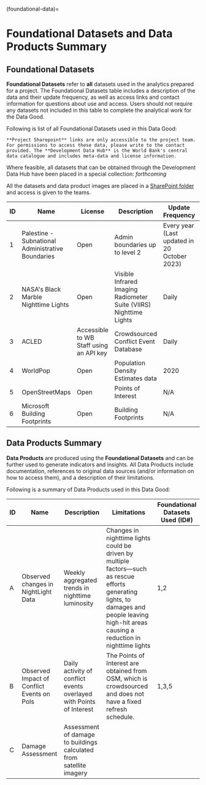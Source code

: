 (foundational-data)=

# Foundational Datasets and Data Products Summary

## Foundational Datasets

**Foundational Datasets** refer to **all** datasets used in the analytics prepared for a project. The Foundational Datasets table includes a description of the data and their update frequency, as well as access links and contact information for questions about use and access. Users should not require any datasets not included in this table to complete the analytical work for the Data Good.

Following is list of all Foundational Datasets used in this Data Good:

```{note}
**Project Sharepoint** links are only accessible to the project team. For permissions to access these data, please write to the contact provided. The **Development Data Hub** is the World Bank's central data catalogue and includes meta-data and license information.
```

Where feasible, all datasets that can be obtained through the Development Data Hub have been placed in a special collection: *forthcoming*

All the datasets and data product images are placed in a [SharePoint folder]([Continue](https://worldbankgroup.sharepoint.com.mcas.ms/teams/DevelopmentDataPartnershipCommunity-WBGroup/Shared%20Documents/Forms/AllItems.aspx?csf=1&web=1&e=Yvwh8r&cid=fccdf23e%2D94d5%2D48bf%2Db75d%2D0af291138bde&FolderCTID=0x012000CFAB9FF0F938A64EBB297E7E16BDFCFD&id=%2Fteams%2FDevelopmentDataPartnershipCommunity%2DWBGroup%2FShared%20Documents%2FProjects%2FData%20Lab%2FGaza%20Israel%20Conflict%20Impact%20Analysis&viewid=80cdadb3%2D8bb3%2D47ae%2D8b18%2Dc1dd89c373c5)) and access is given to the teams. 

| ID  | Name                                              | License                                 | Description                                                        | Update Frequency                             | Access                                                                        | Contact                                                                                                     |
| --- | ------------------------------------------------- | --------------------------------------- | ------------------------------------------------------------------ | -------------------------------------------- | ----------------------------------------------------------------------------- | ----------------------------------------------------------------------------------------------------------- |
| 1   | Palestine - Subnational Administrative Boundaries | Open                                    | Admin boundaries up to level 2                                     | Every year (Last updated in 20 October 2023) | [HDX](https://data.humdata.org/dataset/cod-ab-pse)                            | [Data Lab](mailto:datalab@worldbank.org)                                                                    |
| 2   | NASA's Black Marble Nighttime Lights              | Open                                    | Visible Infrared Imaging Radiometer Suite (VIIRS) Nighttime Lights | Daily                                        | [NASA's Black Marble](http://blackmarble.gsfc.nasa.gov)                       | [Geospatial Operations Support Team](mailto:gost@worldbank.org) or [Data Lab](mailto:datalab@worldbank.org) |
| 3   | ACLED                                             | Accessible to WB Staff using an API key | Crowdsourced Conflict Event Database                               | Daily                                        | [ACLED Data Export Tool](https://acleddata.com/data-export-tool/)             | [Data Lab](mailto:datalab@worldbank.org)                                                                    |
| 4   | WorldPop                                          | Open                                    | Population Density Estimates data                                  | 2020                                         | [WorldPop](https://hub.worldpop.org/geodata/summary?id=46388)                 | [Data Lab](mailto:datalab@worldbank.org)                                                                    |
| 5   | OpenStreetMaps                                    | Open                                    | Points of Interest                                                 | N/A                                          | [HdX](https://data.humdata.org/search?q=palestine&ext_search_source=main-nav) | [Data Lab](mailto:datalab@worldbank.org)                                                                    |
| 6   | Microsoft Building Footprints                     | Open                                    | Building Footprints                                                | N/A                                          | [GitHub](https://github.com/microsoft/GlobalMLBuildingFootprints)             | [Data Lab](mailto:datalab@worldbank.org)                                                                    |

## Data Products Summary

**Data Products** are produced using the **Foundational Datasets** and can be further used to generate indicators and insights. All Data Products include documentation, references to original data sources (and/or information on how to access them), and a description of their limitations.

Following is a summary of Data Products used in this Data Good:

| ID  | Name                                       | Description                                                         | Limitations                                                                                                                                                                                    | Foundational Datasets Used (ID#) |
| --- | ------------------------------------------ | ------------------------------------------------------------------- | ---------------------------------------------------------------------------------------------------------------------------------------------------------------------------------------------- | -------------------------------- |
| A   | Observed changes in NightLight Data        | Weekly aggregated trends in nighttime luminosity                    | Changes in nighttime lights could be driven by multiple factors—such as rescue efforts generating lights, to damages and people leaving high-hit areas causing a reduction in nighttime lights | 1,2                              |
| B   | Observed Impact of Conflict Events on PoIs | Daily activity of conflict events overlayed with Points of Interest | The Points of Interest are obtained from OSM, which is crowdsourced and does not have a fixed refresh schedule.                                                                                | 1,3,5                            |
| C   | Damage Assessment                          | Assessment of damage to buildings calculated from satellite imagery |                                                                                                                                                                                                |                                  |

